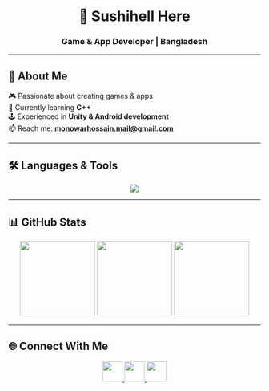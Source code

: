 <h1 align="center">👋 Sushihell Here</h1>
<h3 align="center">Game & App Developer | Bangladesh</h3>

---

## 🌟 About Me  
🎮 Passionate about creating games & apps  
🌱 Currently learning **C++**  
🕹️ Experienced in **Unity & Android development**  
📫 Reach me: **monowarhossain.mail@gmail.com**  

---

## 🛠️ Languages & Tools  
<p align="center"> 
  <img src="https://skillicons.dev/icons?i=cpp,cs,java,js,androidstudio,unity,docker,firebase,mysql,nginx,linux,arduino" />
</p>

---

## 📊 GitHub Stats  
<p align="center">
  <img src="https://github-readme-stats.vercel.app/api?username=sushihell&show_icons=true&theme=tokyonight&hide_border=true" height="150"/>
  <img src="https://github-readme-streak-stats.herokuapp.com/?user=sushihell&theme=tokyonight&hide_border=true" height="150"/>
  <img src="https://github-readme-stats.vercel.app/api/top-langs/?username=sushihell&layout=compact&theme=tokyonight&hide_border=true" height="150"/>
</p>

---

## 🌐 Connect With Me  
<p align="center">
  <a href="https://linkedin.com/in/YOUR-LINKEDIN" target="_blank">
    <img src="https://skillicons.dev/icons?i=linkedin" height="40" />
  </a>
  <a href="https://twitter.com/YOUR-HANDLE" target="_blank">
    <img src="https://skillicons.dev/icons?i=twitter" height="40" />
  </a>
  <a href="https://discord.gg/YOUR-DISCORD" target="_blank">
    <img src="https://skillicons.dev/icons?i=discord" height="40" />
  </a>
</p>
